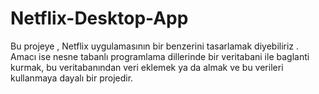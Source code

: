 # Netflix-Desktop-App

Bu projeye , Netflix uygulamasının bir benzerini tasarlamak diyebiliriz . Amacı ise nesne tabanlı programlama dillerinde bir veritabani ile baglanti kurmak, bu veritabanından veri eklemek ya da almak ve bu verileri kullanmaya 
dayalı bir projedir.